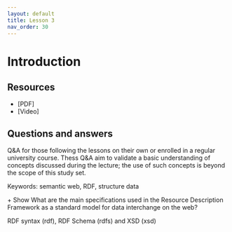 ```yaml
---
layout: default
title: Lesson 3
nav_order: 30
---
```


<link type="text/css" rel="stylesheet" href="../style/main.css" />
<script src="../javascript/util.js"></script>

# Introduction

<div id='bms_infobox'></div>

## Resources
* [PDF]
* [Video]

## Questions and answers

Q&A for those following the lessons on their own or enrolled in a regular university course. Thess Q&A aim to validate a basic understanding of concepts discussed during the lecture; the use of such concepts is beyond the scope of this study set. 

Keywords: semantic web, RDF, structure data

<label class="bms_question" id="bmsqa1" onclick="toggle('bmsqa1')">+ Show</label>
What are the main specifications used in the Resource Description Framework as a standard model for data interchange on the web?
<div class='bms_answer' id='bmsqa1data' markdown='1'>
    RDF syntax (rdf), RDF Schema (rdfs) and XSD (xsd)
</div>

<script  type="text/javascript">
    let info = { 
        "name": 'Introduction', 
        "keywords": ['Semantic Web', 'Life Sciences'], 
        "description": 'This lesson will introduce the subject of semantics and show how it plays an important role in life sciences, all illustrated with practical examples', 
        "teaches": ['Understanding what semantics is about'
            , 'Understanding why semantics is needed to use data in the life sciences'
            , 'Understanding the difference between analyzing data with statistics and using semantics in addition' 
            , 'Listing some examples, where semantics is applied to deal with data in the life science domain, e.g. in medicine'
        ]
    }; 
    addMetadata(info);
    addInfoBox(info);
</script>
